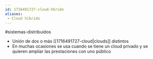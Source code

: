 ```yaml
---
id: 1716491727-cloud-hbrido
aliases:
 - Cloud híbrido
---
```


#sistemas-distribuidos 

- Unión de dos o más [[1716491727-cloud|clouds]] distintos
- En muchas ocasiones se usa cuando se tiene un cloud privado y se quieren ampliar las prestaciones con uno público